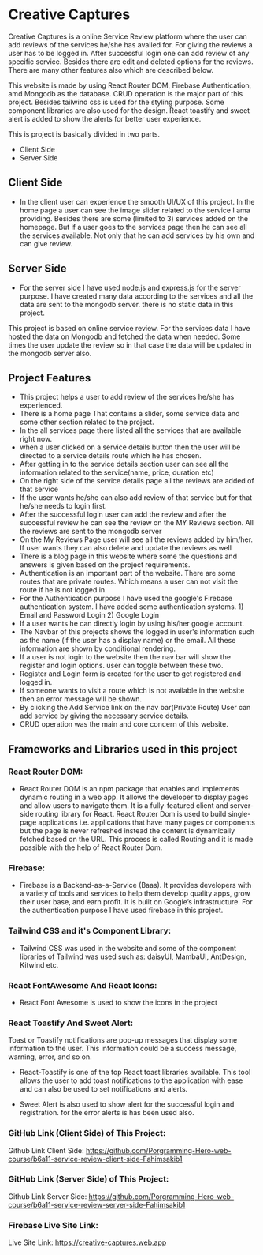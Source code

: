# Creative Captures
Creative Captures is a online Service Review platform  where the user can add reviews of the services he/she has  availed for. For giving the reviews a user has to be logged in. After successful login one can add review of any specific service. Besides there are edit and deleted options for the reviews. There are many other features also which are described below.

This website is made by using React Router DOM, Firebase Authentication, amd Mongodb as the database. CRUD operation is the major part of this project. Besides tailwind css is used for the styling purpose. Some component libraries are also used for the design. React toastify and sweet alert is added to show the alerts for better user experience.

This is project is basically divided in two parts. 
- Client Side
- Server Side

## Client Side
- In the client user can experience the smooth UI/UX of this project. In the home page a user can see the image slider related to the service I ama providing. Besides there are some (limited to 3) services added on the homepage. But if a user goes to the services page then he can see all the services available. Not only that he can add services by his own and can give review.

## Server Side
- For the server side I have used node.js and express.js for the server purpose. I have created many data according to the services and all the data are sent to the mongodb server. there is no static data in this project.

This project is based on online service review. For the services data I have hosted the data on Mongodb and fetched the data when needed. Some times the user update the review so in that case the data will be updated in the mongodb server also. 


## Project Features
- This project helps a user to add review of the services he/she has experienced.
- There is a home page That contains a slider, some service data and some other section related to the project.
- In the all services page there listed all the services that are available right now.
- when a user clicked on a service details button then the user will be directed to a service details route which he has chosen.
- After getting in to the service details section user can see all the information related to the service(name, price, duration etc)
- On the right side of the service details page all the reviews are added of that service
- If the user wants he/she can also add review of that service but for that he/she needs to login first.
- After the successful login user can add the review and after the successful review he can see the review on the MY Reviews section. All the reviews are sent to the mongodb server 
- On the My Reviews Page user will see all the reviews added by him/her. If user wants they can also delete and update the reviews as well
- There is a blog page in this website where some the questions and answers is given based on the project requirements.
- Authentication is an important part of the website. There are some routes that are private routes. Which means a user can not visit the route if he is not logged in.
- For the Authentication purpose I have used the google's Firebase authentication system. I have added some authentication systems. 1) Email and Password Login 2) Google Login 
- If a user wants he can directly login by using his/her google account.
- The Navbar of this projects shows the logged in user's information such as the name (if the user has a display name) or the email. All these information are shown by conditional rendering.
- If a user is not login to the website then the nav bar will show the register and login options. user can toggle between these two.
- Register and Login form is created for the user to get registered and logged in.
- If someone wants to visit a route which is not available in the website then an error message will be shown.  
- By clicking the Add Service link on the nav bar(Private Route) User can add service by giving the necessary service details.
- CRUD operation was the main and core concern of this website.


## Frameworks and Libraries used in this project
### React Router DOM: 
- React Router DOM is an npm package that enables and implements dynamic routing in a web app. It allows the developer to display pages and allow users to navigate them. It is a fully-featured client and server-side routing library for React. React Router Dom is used to build single-page applications i.e. applications that have many pages or components but the page is never refreshed instead the content is dynamically fetched based on the URL. This process is called Routing and it is made possible with the help of React Router Dom.

### Firebase: 
- Firebase is a Backend-as-a-Service (Baas). It provides developers with a variety of tools and services to help them develop quality apps, grow their user base, and earn profit. It is built on Google’s infrastructure. For the authentication  purpose I have used firebase in this project.

### Tailwind CSS and it's Component Library: 
- Tailwind CSS was used in the website and some of the component libraries of Tailwind was used such as: daisyUI, MambaUI, AntDesign, Kitwind etc. 

### React FontAwesome  And React Icons: 
- React Font Awesome is used to show the icons in the project

### React Toastify  And Sweet Alert: 
Toast or Toastify notifications are pop-up messages that display some information to the user. This information could be a success message, warning, error, and so on.

- React-Toastify is one of the top React toast libraries available. This tool allows the user to add toast notifications to the application with ease and can also be used to set notifications and alerts.

- Sweet Alert is also used to show alert for the successful login and registration. for the error alerts is has been used also.


### GitHub Link (Client Side) of This Project: 
Github Link Client Side: https://github.com/Porgramming-Hero-web-course/b6a11-service-review-client-side-Fahimsakib1


### GitHub Link (Server Side) of This Project:
Github Link Server Side:  https://github.com/Porgramming-Hero-web-course/b6a11-service-review-server-side-Fahimsakib1

### Firebase Live Site Link:
Live Site Link: https://creative-captures.web.app